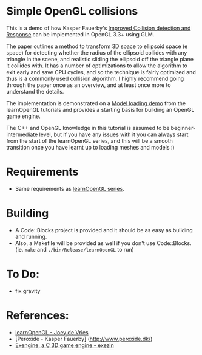 # Simple OpenGL collisions

This is a demo of how Kasper Fauerby's [Improved Collision detection and Response](https://www.peroxide.dk/papers/collision/collision.pdf) can be implemented in OpenGL 3.3+ using GLM.

The paper outlines a method to transform 3D space to ellipsoid space (e space) for detecting whether the radius of the ellipsoid collides with any triangle in the scene, and realistic sliding the ellipsoid off the triangle plane it collides with. It has a number of optimizations to allow the algorithm to exit early and save CPU cycles, and so the technique is fairly optimized and thus is a commonly used collision algorithm. I highly recommend going through the paper once as an overview, and at least once more to understand the details.

The implementation is demonstrated on a [Model loading demo](https://learnopengl.com/Model-Loading/Model) from the learnOpenGL tutorials and provides a starting basis for building an OpenGL game engine.

The C++ and OpenGL knowledge in this tutorial is assumed to be beginner-intermediate level, but if you have any issues with it you can always start from the start of the learnOpenGL series, and this will be a smooth transition once you have learnt up to loading meshes and models :)

# Requirements
- Same requirements as [learnOpenGL series](https://learnopengl.com/Getting-started/Creating-a-window).

# Building
- A Code::Blocks project is provided and it should be as easy as building and running.
- Also, a Makefile will be provided as well if you don't use Code::Blocks. (ie. `make` and `./bin/Release/learnOpenGL` to run)

# To Do:
- fix gravity

# References:
- [learnOpenGL - Joey de Vries ](www.learnopengl.com)
- [Peroxide - Kasper Fauerby] (http://www.peroxide.dk/)
- [Exengine, a C 3D game engine - exezin](https://github.com/exezin/exengine)
